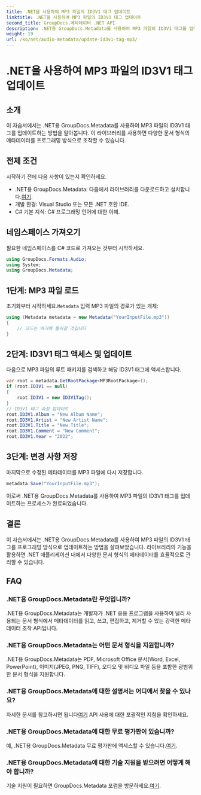 ```yaml
---
title: .NET을 사용하여 MP3 파일의 ID3V1 태그 업데이트
linktitle: .NET을 사용하여 MP3 파일의 ID3V1 태그 업데이트
second_title: GroupDocs.메타데이터 .NET API
description: .NET용 GroupDocs.Metadata를 사용하여 MP3 파일의 ID3V1 태그를 업데이트합니다. .NET 애플리케이션에서 메타데이터를 쉽게 조작하려면 이 튜토리얼을 따르세요.
weight: 19
url: /ko/net/audio-metadata/update-id3v1-tag-mp3/
---
```


# .NET을 사용하여 MP3 파일의 ID3V1 태그 업데이트

## 소개
이 자습서에서는 .NET용 GroupDocs.Metadata를 사용하여 MP3 파일의 ID3V1 태그를 업데이트하는 방법을 알아봅니다. 이 라이브러리를 사용하면 다양한 문서 형식의 메타데이터를 프로그래밍 방식으로 조작할 수 있습니다.
## 전제 조건
시작하기 전에 다음 사항이 있는지 확인하세요.
- .NET용 GroupDocs.Metadata: 다음에서 라이브러리를 다운로드하고 설치합니다.[여기](https://releases.groupdocs.com/metadata/net/).
- 개발 환경: Visual Studio 또는 모든 .NET 호환 IDE.
- C# 기본 지식: C# 프로그래밍 언어에 대한 이해.

## 네임스페이스 가져오기
필요한 네임스페이스를 C# 코드로 가져오는 것부터 시작하세요.
```csharp
using GroupDocs.Formats.Audio;
using System;
using GroupDocs.Metadata;
```
## 1단계: MP3 파일 로드
 초기화부터 시작하세요.`Metadata` 입력 MP3 파일의 경로가 있는 개체:
```csharp
using (Metadata metadata = new Metadata("YourInputFile.mp3"))
{
    // 코드는 여기에 들어갈 것입니다
}
```
## 2단계: ID3V1 태그 액세스 및 업데이트
다음으로 MP3 파일의 루트 패키지를 검색하고 해당 ID3V1 태그에 액세스합니다.
```csharp
var root = metadata.GetRootPackage<MP3RootPackage>();
if (root.ID3V1 == null)
{
    root.ID3V1 = new ID3V1Tag();
}
// ID3V1 태그 속성 업데이트
root.ID3V1.Album = "New Album Name";
root.ID3V1.Artist = "New Artist Name";
root.ID3V1.Title = "New Title";
root.ID3V1.Comment = "New Comment";
root.ID3V1.Year = "2022";
```
## 3단계: 변경 사항 저장
마지막으로 수정된 메타데이터를 MP3 파일에 다시 저장합니다.
```csharp
metadata.Save("YourInputFile.mp3");
```
이로써 .NET용 GroupDocs.Metadata를 사용하여 MP3 파일의 ID3V1 태그를 업데이트하는 프로세스가 완료되었습니다.

## 결론
이 자습서에서는 .NET용 GroupDocs.Metadata를 사용하여 MP3 파일의 ID3V1 태그를 프로그래밍 방식으로 업데이트하는 방법을 살펴보았습니다. 라이브러리의 기능을 활용하면 .NET 애플리케이션 내에서 다양한 문서 형식의 메타데이터를 효율적으로 관리할 수 있습니다.

## FAQ
### .NET용 GroupDocs.Metadata란 무엇입니까?
.NET용 GroupDocs.Metadata는 개발자가 .NET 응용 프로그램을 사용하여 널리 사용되는 문서 형식에서 메타데이터를 읽고, 쓰고, 편집하고, 제거할 수 있는 강력한 메타데이터 조작 API입니다.
### .NET용 GroupDocs.Metadata는 어떤 문서 형식을 지원합니까?
.NET용 GroupDocs.Metadata는 PDF, Microsoft Office 문서(Word, Excel, PowerPoint), 이미지(JPEG, PNG, TIFF), 오디오 및 비디오 파일 등을 포함한 광범위한 문서 형식을 지원합니다.
### .NET용 GroupDocs.Metadata에 대한 설명서는 어디에서 찾을 수 있나요?
 자세한 문서를 참고하시면 됩니다[여기](https://tutorials.groupdocs.com/metadata/net/) API 사용에 대한 포괄적인 지침을 확인하세요.
### .NET용 GroupDocs.Metadata에 대한 무료 평가판이 있습니까?
 예, .NET용 GroupDocs.Metadata 무료 평가판에 액세스할 수 있습니다.[여기](https://releases.groupdocs.com/).
### .NET용 GroupDocs.Metadata에 대한 기술 지원을 받으려면 어떻게 해야 합니까?
 기술 지원이 필요하면 GroupDocs.Metadata 포럼을 방문하세요.[여기](https://forum.groupdocs.com/c/metadata/14).